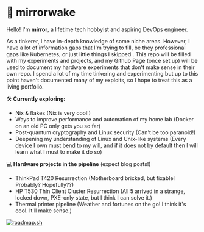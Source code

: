 # 🌌 **mirrorwake**
Hello! I'm **mirror**, a lifetime tech hobbyist and aspiring DevOps engineer.

As a tinkerer, I have in-depth knowledge of some niche areas. However, I have a lot of information gaps that I'm trying to fill, be they professional gaps like Kubernetes, or just little things I skipped . This repo will be filled with my experiments and projects, and my Github Page (once set up) will be used to document my hardware experiments that don't make sense in their own repo. I spend a lot of my time tinkering and experimenting but up to this point haven't documented many of my exploits, so I hope to treat this as a living portfolio.

🛠️ **Currently exploring:**
- Nix & flakes (Nix is very cool!)
- Ways to improve performance and automation of my home lab (Docker on an old PC only gets you so far)
- Post-quantum cryptography and Linux security (Can't be too paranoid!)
- Deepening my understanding of Linux and Unix-like systems (Every device I own must bend to my will, and if it does not by default then I will learn what I must to make it do so)

💻 **Hardware projects in the pipeline** (expect blog posts!)
- ThinkPad T420 Resurrection (Motherboard bricked, but fixable! Probably? Hopefully??)
- HP T530 Thin Client Cluster Resurrection (All 5 arrived in a strange, locked down, PXE-only state, but I think I can solve it.)
- Thermal printer pipeline (Weather and fortunes on the go! I think it's cool. It'll make sense.)

[![roadmap.sh](https://roadmap.sh/card/tall/68588d09baf152745548dbf6?variant=dark)](https://roadmap.sh)
